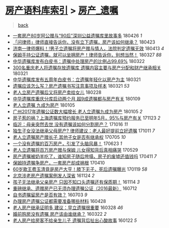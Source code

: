 [房产语料库索引](../../README.md)  > [房产_遗嘱](房产_遗嘱.md)
====
> [back](../README.md)

- [一套房产80岁阿公赠与“90后”深圳公益遗嘱库里故事多](http://jkwz.applinzi.com/ittc/7096223541332804614.html#%E4%B8%80%E5%A5%97%E6%88%BF%E4%BA%A780%E5%B2%81%E9%98%BF%E5%85%AC%E8%B5%A0%E4%B8%8E%E2%80%9C90%E5%90%8E%E2%80%9D%E6%B7%B1%E5%9C%B3%E5%85%AC%E7%9B%8A%E9%81%97%E5%98%B1%E5%BA%93%E9%87%8C%E6%95%85%E4%BA%8B%E5%A4%9A) 180426 *1* 
- [「问律师」律师直接告诉你，没有立下遗嘱，房产该如何继承？](http://jkwz.applinzi.com/ittc/7095222730968531978.html#%E3%80%8C%E9%97%AE%E5%BE%8B%E5%B8%88%E3%80%8D%E5%BE%8B%E5%B8%88%E7%9B%B4%E6%8E%A5%E5%91%8A%E8%AF%89%E4%BD%A0%EF%BC%8C%E6%B2%A1%E6%9C%89%E7%AB%8B%E4%B8%8B%E9%81%97%E5%98%B1%EF%BC%8C%E6%88%BF%E4%BA%A7%E8%AF%A5%E5%A6%82%E4%BD%95%E7%BB%A7%E6%89%BF%EF%BC%9F) 180423  
- [济南一律师爆料！!男子立遗嘱将房产赠与情人，法院判定遗嘱无效](http://jkwz.applinzi.com/ittc/7091420870633587718.html#%E6%B5%8E%E5%8D%97%E4%B8%80%E5%BE%8B%E5%B8%88%E7%88%86%E6%96%99%EF%BC%81%21%E7%94%B7%E5%AD%90%E7%AB%8B%E9%81%97%E5%98%B1%E5%B0%86%E6%88%BF%E4%BA%A7%E8%B5%A0%E4%B8%8E%E6%83%85%E4%BA%BA%EF%BC%8C%E6%B3%95%E9%99%A2%E5%88%A4%E5%AE%9A%E9%81%97%E5%98%B1%E6%97%A0%E6%95%88) 180413 *4* 
- [保姆手持公证遗嘱，就可以坐拥房产！律师告诉你，别想当然！](http://jkwz.applinzi.com/ittc/7085201805829211152.html#%E4%BF%9D%E5%A7%86%E6%89%8B%E6%8C%81%E5%85%AC%E8%AF%81%E9%81%97%E5%98%B1%EF%BC%8C%E5%B0%B1%E5%8F%AF%E4%BB%A5%E5%9D%90%E6%8B%A5%E6%88%BF%E4%BA%A7%EF%BC%81%E5%BE%8B%E5%B8%88%E5%91%8A%E8%AF%89%E4%BD%A0%EF%BC%8C%E5%88%AB%E6%83%B3%E5%BD%93%E7%84%B6%EF%BC%81) 180327 *88* 
- [中华遗嘱库发布白皮书：遗嘱中处理房产的比例占99.69%](http://jkwz.applinzi.com/ittc/7083236671216944139.html#%E4%B8%AD%E5%8D%8E%E9%81%97%E5%98%B1%E5%BA%93%E5%8F%91%E5%B8%83%E7%99%BD%E7%9A%AE%E4%B9%A6%EF%BC%9A%E9%81%97%E5%98%B1%E4%B8%AD%E5%A4%84%E7%90%86%E6%88%BF%E4%BA%A7%E7%9A%84%E6%AF%94%E4%BE%8B%E5%8D%A099.69%25) 180322  
- [300名重庆老人将遗嘱存放遗嘱库 遗嘱内容主要与房产分配和财产继承相关](http://jkwz.applinzi.com/ittc/7083025060657103878.html#300%E5%90%8D%E9%87%8D%E5%BA%86%E8%80%81%E4%BA%BA%E5%B0%86%E9%81%97%E5%98%B1%E5%AD%98%E6%94%BE%E9%81%97%E5%98%B1%E5%BA%93+%E9%81%97%E5%98%B1%E5%86%85%E5%AE%B9%E4%B8%BB%E8%A6%81%E4%B8%8E%E6%88%BF%E4%BA%A7%E5%88%86%E9%85%8D%E5%92%8C%E8%B4%A2%E4%BA%A7%E7%BB%A7%E6%89%BF%E7%9B%B8%E5%85%B3) 180321  
- [中华遗嘱库发布五周年白皮书：立遗嘱年轻化以房产为主](http://jkwz.applinzi.com/ittc/7083010131975734288.html#%E4%B8%AD%E5%8D%8E%E9%81%97%E5%98%B1%E5%BA%93%E5%8F%91%E5%B8%83%E4%BA%94%E5%91%A8%E5%B9%B4%E7%99%BD%E7%9A%AE%E4%B9%A6%EF%BC%9A%E7%AB%8B%E9%81%97%E5%98%B1%E5%B9%B4%E8%BD%BB%E5%8C%96%E4%BB%A5%E6%88%BF%E4%BA%A7%E4%B8%BA%E4%B8%BB) 180321  
- [遗嘱应该怎么写？房产遗嘱书写注意事项及样本](http://jkwz.applinzi.com/ittc/7082862808415077383.html#%E9%81%97%E5%98%B1%E5%BA%94%E8%AF%A5%E6%80%8E%E4%B9%88%E5%86%99%EF%BC%9F%E6%88%BF%E4%BA%A7%E9%81%97%E5%98%B1%E4%B9%A6%E5%86%99%E6%B3%A8%E6%84%8F%E4%BA%8B%E9%A1%B9%E5%8F%8A%E6%A0%B7%E6%9C%AC) 180321 *53* 
- [老人立房产遗嘱后又将房产卖给女儿](http://jkwz.applinzi.com/ittc/7075079446812165130.html#%E8%80%81%E4%BA%BA%E7%AB%8B%E6%88%BF%E4%BA%A7%E9%81%97%E5%98%B1%E5%90%8E%E5%8F%88%E5%B0%86%E6%88%BF%E4%BA%A7%E5%8D%96%E7%BB%99%E5%A5%B3%E5%84%BF) 180228  
- [中华遗嘱库重庆分库启动两个月 超9成遗嘱都与房产有关](http://jkwz.applinzi.com/ittc/7056658299959641104.html#%E4%B8%AD%E5%8D%8E%E9%81%97%E5%98%B1%E5%BA%93%E9%87%8D%E5%BA%86%E5%88%86%E5%BA%93%E5%90%AF%E5%8A%A8%E4%B8%A4%E4%B8%AA%E6%9C%88+%E8%B6%859%E6%88%90%E9%81%97%E5%98%B1%E9%83%BD%E4%B8%8E%E6%88%BF%E4%BA%A7%E6%9C%89%E5%85%B3) 180109  
- [老人立遗嘱 九成为房产](http://jkwz.applinzi.com/ittc/7055146934577136650.html#%E8%80%81%E4%BA%BA%E7%AB%8B%E9%81%97%E5%98%B1+%E4%B9%9D%E6%88%90%E4%B8%BA%E6%88%BF%E4%BA%A7) 180105  
- [广州2017年遗嘱公证数大幅增长 老人立遗嘱九成为房产](http://jkwz.applinzi.com/ittc/7054982361979028490.html#%E5%B9%BF%E5%B7%9E2017%E5%B9%B4%E9%81%97%E5%98%B1%E5%85%AC%E8%AF%81%E6%95%B0%E5%A4%A7%E5%B9%85%E5%A2%9E%E9%95%BF+%E8%80%81%E4%BA%BA%E7%AB%8B%E9%81%97%E5%98%B1%E4%B9%9D%E6%88%90%E4%B8%BA%E6%88%BF%E4%BA%A7) 180105 *2* 
- [房子惹的祸？上海遗嘱库预约服务已至明年5月，95%与房产有关](http://jkwz.applinzi.com/ittc/7039213362192319505.html#%E6%88%BF%E5%AD%90%E6%83%B9%E7%9A%84%E7%A5%B8%EF%BC%9F%E4%B8%8A%E6%B5%B7%E9%81%97%E5%98%B1%E5%BA%93%E9%A2%84%E7%BA%A6%E6%9C%8D%E5%8A%A1%E5%B7%B2%E8%87%B3%E6%98%8E%E5%B9%B45%E6%9C%88%EF%BC%8C95%25%E4%B8%8E%E6%88%BF%E4%BA%A7%E6%9C%89%E5%85%B3) 171123 *2* 
- [临沂：母亲突然去世 没有遗嘱该如何分割房产？](http://jkwz.applinzi.com/ittc/7024962366712841233.html#%E4%B8%B4%E6%B2%82%EF%BC%9A%E6%AF%8D%E4%BA%B2%E7%AA%81%E7%84%B6%E5%8E%BB%E4%B8%96+%E6%B2%A1%E6%9C%89%E9%81%97%E5%98%B1%E8%AF%A5%E5%A6%82%E4%BD%95%E5%88%86%E5%89%B2%E6%88%BF%E4%BA%A7%EF%BC%9F) 171016 *11* 
- [独生子女没法继承父母房产? 律师建议：老人最好提前立好遗嘱](http://jkwz.applinzi.com/ittc/7023114635300045841.html#%E7%8B%AC%E7%94%9F%E5%AD%90%E5%A5%B3%E6%B2%A1%E6%B3%95%E7%BB%A7%E6%89%BF%E7%88%B6%E6%AF%8D%E6%88%BF%E4%BA%A7%3F+%E5%BE%8B%E5%B8%88%E5%BB%BA%E8%AE%AE%EF%BC%9A%E8%80%81%E4%BA%BA%E6%9C%80%E5%A5%BD%E6%8F%90%E5%89%8D%E7%AB%8B%E5%A5%BD%E9%81%97%E5%98%B1) 171011 *7* 
- [老人立遗嘱房产赠长子 其他子女是否有继承权](http://jkwz.applinzi.com/ittc/6986872465480221713.html#%E8%80%81%E4%BA%BA%E7%AB%8B%E9%81%97%E5%98%B1%E6%88%BF%E4%BA%A7%E8%B5%A0%E9%95%BF%E5%AD%90+%E5%85%B6%E4%BB%96%E5%AD%90%E5%A5%B3%E6%98%AF%E5%90%A6%E6%9C%89%E7%BB%A7%E6%89%BF%E6%9D%83) 170705 *10* 
- [一个没有遗嘱的百万房产，引发了头脑风暴！](http://jkwz.applinzi.com/ittc/6982389915089110021.html#%E4%B8%80%E4%B8%AA%E6%B2%A1%E6%9C%89%E9%81%97%E5%98%B1%E7%9A%84%E7%99%BE%E4%B8%87%E6%88%BF%E4%BA%A7%EF%BC%8C%E5%BC%95%E5%8F%91%E4%BA%86%E5%A4%B4%E8%84%91%E9%A3%8E%E6%9A%B4%EF%BC%81) 170623 *1* 
- [老人立遗嘱将百万房产赠与保姆 儿女得知背后真相痛哭](http://jkwz.applinzi.com/ittc/6973168300765742084.html#%E8%80%81%E4%BA%BA%E7%AB%8B%E9%81%97%E5%98%B1%E5%B0%86%E7%99%BE%E4%B8%87%E6%88%BF%E4%BA%A7%E8%B5%A0%E4%B8%8E%E4%BF%9D%E5%A7%86+%E5%84%BF%E5%A5%B3%E5%BE%97%E7%9F%A5%E8%83%8C%E5%90%8E%E7%9C%9F%E7%9B%B8%E7%97%9B%E5%93%AD) 170529  
- [房产遗嘱被奶羊吃了，谁知房子随后垮塌，房子的废墟还值钱吗](http://jkwz.applinzi.com/ittc/6955054636301026308.html#%E6%88%BF%E4%BA%A7%E9%81%97%E5%98%B1%E8%A2%AB%E5%A5%B6%E7%BE%8A%E5%90%83%E4%BA%86%EF%BC%8C%E8%B0%81%E7%9F%A5%E6%88%BF%E5%AD%90%E9%9A%8F%E5%90%8E%E5%9E%AE%E5%A1%8C%EF%BC%8C%E6%88%BF%E5%AD%90%E7%9A%84%E5%BA%9F%E5%A2%9F%E8%BF%98%E5%80%BC%E9%92%B1%E5%90%97) 170411 *7* 
- [保姆持遗嘱争房产，一套房产却成祸根](http://jkwz.applinzi.com/ittc/6954938684100051972.html#%E4%BF%9D%E5%A7%86%E6%8C%81%E9%81%97%E5%98%B1%E4%BA%89%E6%88%BF%E4%BA%A7%EF%BC%8C%E4%B8%80%E5%A5%97%E6%88%BF%E4%BA%A7%E5%8D%B4%E6%88%90%E7%A5%B8%E6%A0%B9) 170410  
- [60岁歌王费玉清竟是房产大亨！膝下无子，死后遗嘱曝光](http://jkwz.applinzi.com/ittc/6924860693257126916.html#60%E5%B2%81%E6%AD%8C%E7%8E%8B%E8%B4%B9%E7%8E%89%E6%B8%85%E7%AB%9F%E6%98%AF%E6%88%BF%E4%BA%A7%E5%A4%A7%E4%BA%A8%EF%BC%81%E8%86%9D%E4%B8%8B%E6%97%A0%E5%AD%90%EF%BC%8C%E6%AD%BB%E5%90%8E%E9%81%97%E5%98%B1%E6%9B%9D%E5%85%89) 170119 *58* 
- [北京涉老房产遗嘱案例发人深省](http://jkwz.applinzi.com/ittc/6903911276110939140.html#%E5%8C%97%E4%BA%AC%E6%B6%89%E8%80%81%E6%88%BF%E4%BA%A7%E9%81%97%E5%98%B1%E6%A1%88%E4%BE%8B%E5%8F%91%E4%BA%BA%E6%B7%B1%E7%9C%81) 161124 *2* 
- [孩子无法继承父亲房产 只因不知口头遗嘱还有保质期！](http://jkwz.applinzi.com/ittc/6900414214262227973.html#%E5%AD%A9%E5%AD%90%E6%97%A0%E6%B3%95%E7%BB%A7%E6%89%BF%E7%88%B6%E4%BA%B2%E6%88%BF%E4%BA%A7+%E5%8F%AA%E5%9B%A0%E4%B8%8D%E7%9F%A5%E5%8F%A3%E5%A4%B4%E9%81%97%E5%98%B1%E8%BF%98%E6%9C%89%E4%BF%9D%E8%B4%A8%E6%9C%9F%EF%BC%81) 161114 *3* 
- [重磅继承、遗赠房产已无须办理遗嘱公证（2016最新）](http://jkwz.applinzi.com/ittc/6853919022592295940.html#%E9%87%8D%E7%A3%85%E7%BB%A7%E6%89%BF%E3%80%81%E9%81%97%E8%B5%A0%E6%88%BF%E4%BA%A7%E5%B7%B2%E6%97%A0%E9%A1%BB%E5%8A%9E%E7%90%86%E9%81%97%E5%98%B1%E5%85%AC%E8%AF%81%EF%BC%882016%E6%9C%80%E6%96%B0%EF%BC%89) 160712  
- [自书遗嘱留房产是否有效？](http://jkwz.applinzi.com/ittc/6850569927194575876.html#%E8%87%AA%E4%B9%A6%E9%81%97%E5%98%B1%E7%95%99%E6%88%BF%E4%BA%A7%E6%98%AF%E5%90%A6%E6%9C%89%E6%95%88%EF%BC%9F) 160703 *9* 
- [办理房产遗嘱公证都需要准备哪些材料](http://jkwz.applinzi.com/ittc/6826092363118019589.html#%E5%8A%9E%E7%90%86%E6%88%BF%E4%BA%A7%E9%81%97%E5%98%B1%E5%85%AC%E8%AF%81%E9%83%BD%E9%9C%80%E8%A6%81%E5%87%86%E5%A4%87%E5%93%AA%E4%BA%9B%E6%9D%90%E6%96%99) 160428  
- [老人房产继承证明多 建议：早立遗嘱很重要](http://jkwz.applinzi.com/ittc/6814598026903421957.html#%E8%80%81%E4%BA%BA%E6%88%BF%E4%BA%A7%E7%BB%A7%E6%89%BF%E8%AF%81%E6%98%8E%E5%A4%9A+%E5%BB%BA%E8%AE%AE%EF%BC%9A%E6%97%A9%E7%AB%8B%E9%81%97%E5%98%B1%E5%BE%88%E9%87%8D%E8%A6%81) 160328 *46* 
- [婚前购房没有遗嘱 房产该由谁继承？](http://jkwz.applinzi.com/ittc/6812394531773219845.html#%E5%A9%9A%E5%89%8D%E8%B4%AD%E6%88%BF%E6%B2%A1%E6%9C%89%E9%81%97%E5%98%B1+%E6%88%BF%E4%BA%A7%E8%AF%A5%E7%94%B1%E8%B0%81%E7%BB%A7%E6%89%BF%EF%BC%9F) 160322 *2* 
- [老人房产给房客不给亲生儿子 遗嘱背后扯出心酸故事](http://jkwz.applinzi.com/ittc/6790158022701745157.html#%E8%80%81%E4%BA%BA%E6%88%BF%E4%BA%A7%E7%BB%99%E6%88%BF%E5%AE%A2%E4%B8%8D%E7%BB%99%E4%BA%B2%E7%94%9F%E5%84%BF%E5%AD%90+%E9%81%97%E5%98%B1%E8%83%8C%E5%90%8E%E6%89%AF%E5%87%BA%E5%BF%83%E9%85%B8%E6%95%85%E4%BA%8B) 160122 *5* 
